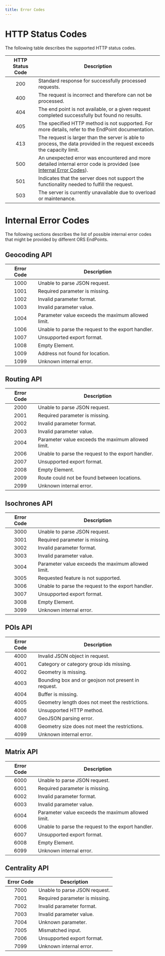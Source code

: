 ```yaml
---
title: Error Codes
---
```


# HTTP Status Codes

The following table describes the supported HTTP status codes.

| HTTP Status Code | Description                                                                                                                                |
|:----------------:|--------------------------------------------------------------------------------------------------------------------------------------------|
| 200              | Standard response for successfully processed requests.                                                                                     |
| 400              | The request is incorrect and therefore can not be processed.                                                                               |
| 404              | The end point is not available, or a given request completed successfully but found no results.                                            |
| 405              | The specified HTTP method is not supported. For more details, refer to the EndPoint documentation.                                         |
| 413              | The request is larger than the server is able to process, the data provided in the request exceeds the capacity limit.                     |
| 500              | An unexpected error was encountered and more detailed internal error code is provided (see [Internal Error Codes](#internal-error-codes)). |
| 501              | Indicates that the server does not support the functionality needed to fulfill the request.                                                |
| 503              | The server is currently unavailable due to overload or maintenance.                                                                        |


# Internal Error Codes

The following sections describes the list of possible internal error codes that might be provided by different ORS EndPoints.

## Geocoding API

| Error Code | Description                                        |
|:----------:|----------------------------------------------------|
| 1000       | Unable to parse JSON request.                      |
| 1001       | Required parameter is missing.                     |
| 1002       | Invalid parameter format.                          |
| 1003       | Invalid parameter value.                           |
| 1004       | Parameter value exceeds the maximum allowed limit. |
| 1006       | Unable to parse the request to the export handler. |
| 1007       | Unsupported export format.                         |
| 1008       | Empty Element.                                     |
| 1009       | Address not found for location.                    |
| 1099       | Unknown internal error.                            |

## Routing API

| Error Code | Description                                        |
|:----------:|----------------------------------------------------|
| 2000       | Unable to parse JSON request.                      |
| 2001       | Required parameter is missing.                     |
| 2002       | Invalid parameter format.                          |
| 2003       | Invalid parameter value.                           |
| 2004       | Parameter value exceeds the maximum allowed limit. |
| 2006       | Unable to parse the request to the export handler. |
| 2007       | Unsupported export format.                         |
| 2008       | Empty Element.                                     |
| 2009       | Route could not be found between locations.        |
| 2099       | Unknown internal error.                            |

## Isochrones API

| Error Code | Description                                        |
|:----------:|----------------------------------------------------|
| 3000       | Unable to parse JSON request.                      |
| 3001       | Required parameter is missing.                     |
| 3002       | Invalid parameter format.                          |
| 3003       | Invalid parameter value.                           |
| 3004       | Parameter value exceeds the maximum allowed limit. |
| 3005       | Requested feature is not supported.                |
| 3006       | Unable to parse the request to the export handler. |
| 3007       | Unsupported export format.                         |
| 3008       | Empty Element.                                     |
| 3099       | Unknown internal error.                            |

## POIs API

| Error Code | Description                                         |
|:----------:|-----------------------------------------------------|
| 4000       | Invalid JSON object in request.                     |
| 4001       | Category or category group ids missing.             |
| 4002       | Geometry is missing.                                |
| 4003       | Bounding box and or geojson not present in request. |
| 4004       | Buffer is missing.                                  |
| 4005       | Geometry length does not meet the restrictions.     |
| 4006       | Unsupported HTTP method.                            |
| 4007       | GeoJSON parsing error.                              |
| 4008       | Geometry size does not meet the restrictions.       |
| 4099       | Unknown internal error.                             |

## Matrix API

| Error Code |  Description                                        |
|:----------:|-----------------------------------------------------|
| 6000       |  Unable to parse JSON request.                      |
| 6001       |  Required parameter is missing.                     |
| 6002       |  Invalid parameter format.                          |
| 6003       |  Invalid parameter value.                           |
| 6004       |  Parameter value exceeds the maximum allowed limit. |
| 6006       |  Unable to parse the request to the export handler. |
| 6007       |  Unsupported export format.                         |
| 6008       |  Empty Element.                                     |
| 6099       |  Unknown internal error.                            |

## Centrality API

| Error Code | Description                    |
|:----------:|--------------------------------|
| 7000       | Unable to parse JSON request.  |
| 7001       | Required parameter is missing. |
| 7002       | Invalid parameter format.      |
| 7003       | Invalid parameter value.       |
| 7004       | Unknown parameter.             |
| 7005       | Mismatched input.              |
| 7006       | Unsupported export format.     |
| 7099       | Unknown internal error.        |
